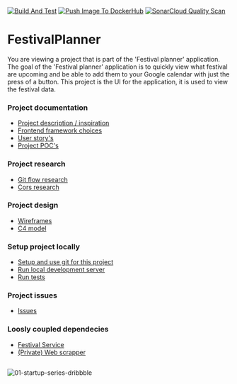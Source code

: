[![Build And Test](https://github.com/RenoMuijsenberg/S3-Festival-Planner-Angular/actions/workflows/main.yaml/badge.svg)](https://github.com/RenoMuijsenberg/S3-Festival-Planner-Angular/actions/workflows/main.yaml)
[![Push Image To DockerHub](https://github.com/RenoMuijsenberg/S3-Festival-Planner-Angular/actions/workflows/docker-image.yaml/badge.svg)](https://github.com/RenoMuijsenberg/S3-Festival-Planner-Angular/actions/workflows/docker-image.yaml)
[![SonarCloud Quality Scan](https://github.com/RenoMuijsenberg/S3-Festival-Planner-Angular/actions/workflows/sonar-cloud.yaml/badge.svg)](https://github.com/RenoMuijsenberg/S3-Festival-Planner-Angular/actions/workflows/sonar-cloud.yaml)

# FestivalPlanner
You are viewing a project that is part of the 'Festival planner' application. The goal of the 'Festival planner' application is to quickly view what festival are upcoming and be able to add them to your Google calendar with just the press of a button. This project is the UI for the application, it is used to view the festival data.

### Project documentation
* [Project description / inspiration](https://github.com/RenoMuijsenberg/S3-Festival-Planner-Angular/wiki)
* [Frontend framework choices](https://github.com/RenoMuijsenberg/S3-Festival-Planner-Angular/wiki/Front-end-choice#my-choice)
* [User story's](https://github.com/RenoMuijsenberg/S3-Festival-Planner-Angular/wiki/User-story's) 
* [Project POC's](https://github.com/RenoMuijsenberg/S3-POC/tree/main)

### Project research
* [Git flow research]()
* [Cors research](https://github.com/RenoMuijsenberg/S3-Festival-Planner-Angular/wiki/CORS-research)

### Project design
* [Wireframes](https://github.com/RenoMuijsenberg/S3-Festival-Planner-Angular/wiki/Wireframes-website)
* [C4 model](https://github.com/RenoMuijsenberg/S3-Festival-Planner-Angular/wiki/C4-model#version-2)

### Setup project locally
* [Setup and use git for this project](https://github.com/RenoMuijsenberg/S3-Festival-Planner-Angular/wiki/Setup-and-use-git-for-this-project)
* [Run local development server](https://github.com/RenoMuijsenberg/S3-Festival-Planner-Angular/wiki/Start-developing)
* [Run tests](https://github.com/RenoMuijsenberg/S3-Festival-Planner-Angular/wiki/Run-tests)

### Project issues
* [Issues](https://github.com/users/RenoMuijsenberg/projects/1)

### Loosly coupled dependecies
* [Festival Service](https://github.com/RenoMuijsenberg/S3-Festival-Service)
* [(Private) Web scrapper](https://github.com/RenoMuijsenberg/S3-Festival-Scrapper)

## 
![01-startup-series-dribbble](https://user-images.githubusercontent.com/43666923/191464472-29613f1a-6a0e-4acf-8420-798d98cbb5ea.gif)
